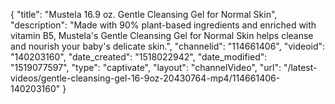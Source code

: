 {
    "title": "Mustela 16.9 oz. Gentle Cleansing Gel for Normal Skin",
    "description": "Made with 90% plant-based ingredients and enriched with vitamin B5, Mustela's Gentle Cleansing Gel for Normal Skin helps cleanse and nourish your baby's delicate skin.",
    "channelid": "114661406",
    "videoid": "140203160",
    "date_created": "1518022942",
    "date_modified": "1519077597",
    "type": "captivate",
    "layout": "channelVideo",
    "url": "\/latest-videos\/gentle-cleansing-gel-16-9oz-20430764-mp4\/114661406-140203160"
}